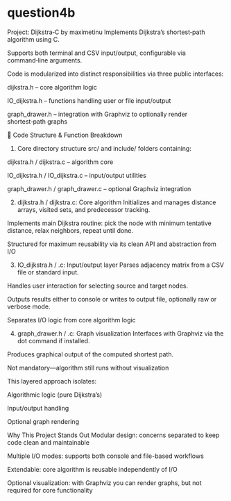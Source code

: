# question4b
Project: Dijkstra‑C by maximetinu
Implements Dijkstra’s shortest‑path algorithm using C.

Supports both terminal and CSV input/output, configurable via command‑line arguments.

Code is modularized into distinct responsibilities via three public interfaces:

dijkstra.h – core algorithm logic

IO_dijkstra.h – functions handling user or file input/output

graph_drawer.h – integration with Graphviz to optionally render shortest‑path graphs 


🧩 Code Structure & Function Breakdown
1. Core directory structure
src/ and include/ folders containing:

dijkstra.h / dijkstra.c – algorithm core

IO_dijkstra.h / IO_dijkstra.c – input/output utilities

graph_drawer.h / graph_drawer.c – optional Graphviz integration

2. dijkstra.h / dijkstra.c: Core algorithm
Initializes and manages distance arrays, visited sets, and predecessor tracking.

Implements main Dijkstra routine: pick the node with minimum tentative distance, relax neighbors, repeat until done.

Structured for maximum reusability via its clean API and abstraction from I/O


3. IO_dijkstra.h / .c: Input/output layer
Parses adjacency matrix from a CSV file or standard input.

Handles user interaction for selecting source and target nodes.

Outputs results either to console or writes to output file, optionally raw or verbose mode.

Separates I/O logic from core algorithm logic 


4. graph_drawer.h / .c: Graph visualization
Interfaces with Graphviz via the dot command if installed.

Produces graphical output of the computed shortest path.

Not mandatory—algorithm still runs without visualization



This layered approach isolates:

Algorithmic logic (pure Dijkstra’s)

Input/output handling

Optional graph rendering


Why This Project Stands Out
Modular design: concerns separated to keep code clean and maintainable

Multiple I/O modes: supports both console and file-based workflows

Extendable: core algorithm is reusable independently of I/O

Optional visualization: with Graphviz you can render graphs, but not required for core functionality

